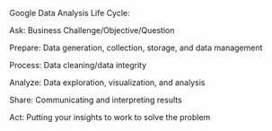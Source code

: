 Google Data Analysis Life Cycle:

Ask: Business Challenge/Objective/Question

Prepare: Data generation, collection, storage, and data management

Process: Data cleaning/data integrity

Analyze: Data exploration, visualization, and analysis

Share: Communicating and interpreting results 

Act:  Putting your insights to work to solve the problem
